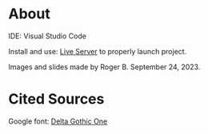 # About
IDE: Visual Studio Code

Install and use: [Live Server](https://marketplace.visualstudio.com/items?itemName=ritwickdey.LiveServer) to properly launch project.

Images and slides made by Roger B.
September 24, 2023. 

# Cited Sources
Google font: 
[Delta Gothic One](https://fonts.google.com/specimen/Dela+Gothic+One)
